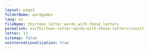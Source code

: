 ```yaml
---
layout: page2
folderName: wordgames
lang: es
fileName: thirteen_letter_words_with_these_letters
permalink: es/thirteen-letter-words-with-these-letters/result
letter: 13
sitemap: false
nointernationalization: true   
---
```

